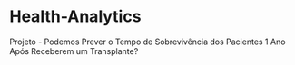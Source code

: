 # Health-Analytics
Projeto - Podemos Prever o Tempo de Sobrevivência dos Pacientes 1 Ano Após Receberem um Transplante?
